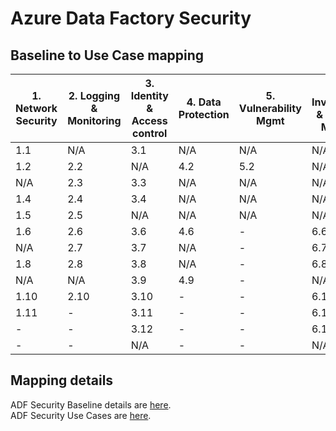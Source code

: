 # Azure Data Factory Security
## Baseline to Use Case mapping
| 1. Network Security | 2. Logging & Monitoring | 3. Identity & Access control | 4. Data Protection | 5. Vulnerability Mgmt | 6. Inventory & Asset Mgmt |
| ------------------- | ------------------------- | ------------------------------ | --- | --- | --- |
| 1.1  | N/A  | 3.1  | N/A | N/A | N/A  |
| 1.2  | 2.2  | N/A  | 4.2 | 5.2 | N/A  |
| N/A  | 2.3  | 3.3  | N/A | N/A | N/A  |
| 1.4  | 2.4  | 3.4  | N/A | N/A | N/A  |
| 1.5  | 2.5  | N/A  | N/A | N/A | N/A  |
| 1.6  | 2.6  | 3.6  | 4.6 | -   | 6.6  |
| N/A  | 2.7  | 3.7  | N/A | -   | 6.7  |
| 1.8  | 2.8  | 3.8  | N/A | -   | 6.8  |
| N/A  | N/A  | 3.9  | 4.9 | -   | N/A  |
| 1.10 | 2.10 | 3.10 | -   | -   | 6.10 |
| 1.11 | -    | 3.11 | -   | -   | 6.11 |
| -    | -    | 3.12 | -   | -   | 6.12 |
| -    | -    | N/A  | -   | -   | N/A  |

## Mapping details
ADF Security Baseline details are [here](adf-security-baseline.md). \
ADF Security Use Cases are [here](adf-security-usecase.md).
